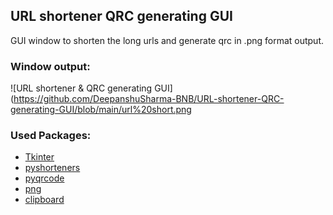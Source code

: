 ## URL shortener QRC generating GUI

GUI window to shorten the long urls and generate qrc in .png format output.

### Window output:

![URL shortener & QRC generating GUI](https://github.com/DeepanshuSharma-BNB/URL-shortener-QRC-generating-GUI/blob/main/url%20short.png

### Used Packages:
* [Tkinter](https://docs.python.org/3/library/tkinter.html)
* [pyshorteners](https://pypi.org/project/pyshorteners/)
* [pyqrcode](https://pypi.org/project/qrcode/)
* [png](https://pypi.org/project/pypng/)
* [clipboard](https://pypi.org/project/clipboard/)
